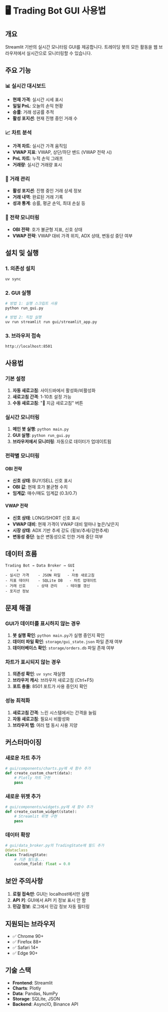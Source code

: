 # 🖥️ Trading Bot GUI 사용법

## 개요

Streamlit 기반의 실시간 모니터링 GUI를 제공합니다. 트레이딩 봇의 모든 활동을 웹 브라우저에서 실시간으로 모니터링할 수 있습니다.

## 주요 기능

### 📊 실시간 대시보드
- **현재 가격**: 실시간 시세 표시
- **일일 PnL**: 오늘의 손익 현황
- **승률**: 거래 성공률 추적
- **활성 포지션**: 현재 진행 중인 거래 수

### 📈 차트 분석
- **가격 차트**: 실시간 가격 움직임
- **VWAP 지표**: VWAP, 상단/하단 밴드 (VWAP 전략 시)
- **PnL 차트**: 누적 손익 그래프
- **거래량**: 실시간 거래량 표시

### 💼 거래 관리
- **활성 포지션**: 진행 중인 거래 상세 정보
- **거래 내역**: 완료된 거래 기록
- **성과 통계**: 승률, 평균 손익, 최대 손실 등

### 🎯 전략 모니터링
- **OBI 전략**: 호가 불균형 지표, 신호 상태
- **VWAP 전략**: VWAP 대비 가격 위치, ADX 상태, 변동성 중단 여부

## 설치 및 실행

### 1. 의존성 설치
```bash
uv sync
```

### 2. GUI 실행
```bash
# 방법 1: 실행 스크립트 사용
python run_gui.py

# 방법 2: 직접 실행
uv run streamlit run gui/streamlit_app.py
```

### 3. 브라우저 접속
```
http://localhost:8501
```

## 사용법

### 기본 설정
1. **자동 새로고침**: 사이드바에서 활성화/비활성화
2. **새로고침 간격**: 1-10초 설정 가능
3. **수동 새로고침**: "🔄 지금 새로고침" 버튼

### 실시간 모니터링
1. **메인 봇 실행**: `python main.py`
2. **GUI 실행**: `python run_gui.py`
3. **브라우저에서 모니터링**: 자동으로 데이터가 업데이트됨

### 전략별 모니터링

#### OBI 전략
- **신호 상태**: BUY/SELL 신호 표시
- **OBI 값**: 현재 호가 불균형 수치
- **임계값**: 매수/매도 임계값 (0.3/0.7)

#### VWAP 전략  
- **신호 상태**: LONG/SHORT 신호 표시
- **VWAP 대비**: 현재 가격이 VWAP 대비 얼마나 높은/낮은지
- **시장 상태**: ADX 기반 추세 강도 (횡보/추세/강한추세)
- **변동성 중단**: 높은 변동성으로 인한 거래 중단 여부

## 데이터 흐름

```
Trading Bot → Data Broker → GUI
     ↓              ↓         ↓
- 실시간 가격    - JSON 파일   - 자동 새로고침
- 지표 데이터    - SQLite DB   - 차트 업데이트  
- 거래 신호     - 상태 관리    - 테이블 갱신
- 포지션 정보
```

## 문제 해결

### GUI가 데이터를 표시하지 않는 경우
1. **봇 실행 확인**: `python main.py`가 실행 중인지 확인
2. **데이터 파일 확인**: `storage/gui_state.json` 파일 존재 여부
3. **데이터베이스 확인**: `storage/orders.db` 파일 존재 여부

### 차트가 표시되지 않는 경우
1. **의존성 확인**: `uv sync` 재실행
2. **브라우저 캐시**: 브라우저 새로고침 (Ctrl+F5)
3. **포트 충돌**: 8501 포트가 사용 중인지 확인

### 성능 최적화
1. **새로고침 간격**: 느린 시스템에서는 간격을 늘림
2. **자동 새로고침**: 필요시 비활성화
3. **브라우저 탭**: 여러 탭 동시 사용 지양

## 커스터마이징

### 새로운 차트 추가
```python
# gui/components/charts.py에 새 함수 추가
def create_custom_chart(data):
    # Plotly 차트 구현
    pass
```

### 새로운 위젯 추가
```python
# gui/components/widgets.py에 새 함수 추가
def create_custom_widget(state):
    # Streamlit 위젯 구현
    pass
```

### 데이터 확장
```python
# gui/data_broker.py의 TradingState에 필드 추가
@dataclass
class TradingState:
    # 기존 필드들...
    custom_field: float = 0.0
```

## 보안 주의사항

1. **로컬 접속만**: GUI는 localhost에서만 실행
2. **API 키**: GUI에서 API 키 정보 표시 안 함
3. **민감 정보**: 로그에서 민감 정보 자동 필터링

## 지원되는 브라우저

- ✅ Chrome 90+
- ✅ Firefox 88+
- ✅ Safari 14+
- ✅ Edge 90+

## 기술 스택

- **Frontend**: Streamlit
- **Charts**: Plotly
- **Data**: Pandas, NumPy
- **Storage**: SQLite, JSON
- **Backend**: AsyncIO, Binance API